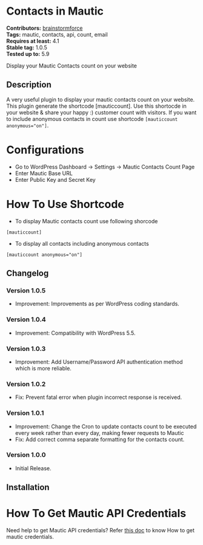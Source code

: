 # Contacts in Mautic #
**Contributors:** [brainstormforce](https://profiles.wordpress.org/brainstormforce)  
**Tags:** mautic, contacts, api, count, email  
**Requires at least:** 4.1  
**Stable tag:** 1.0.5  
**Tested up to:** 5.9  

Display your Mautic Contacts count on your website

## Description ##
A very useful plugin to display your mautic contacts count on your website. This plugin generate the shortcode [mauticcount]. Use this shortocde in your website & share your happy :) customer count with visitors.  If you want to include anonymous contacts in count use shortcode `[mauticcount anonymous="on"]`.

# Configurations

- Go to WordPress Dashboard -> Settings -> Mautic Contacts Count Page
- Enter Mautic Base URL
- Enter Public Key and Secret Key

# How To Use Shortcode

* To display Mautic contacts count use following shorcode

`[mauticcount]`

* To display all contacts including anonymous contacts

`[mauticcount anonymous="on"]`

## Changelog ##

###  Version 1.0.5  ###
- Improvement: Improvements as per WordPress coding standards.

###  Version 1.0.4  ###
- Improvement: Compatibility with WordPress 5.5.

###  Version 1.0.3  ###
- Improvement: Add Username/Password API authentication method which is more reliable.

###  Version 1.0.2  ###
- Fix: Prevent fatal error when plugin incorrect response is received.

###  Version 1.0.1 ###
- Improvement: Change the Cron to update contacts count to be executed every week rather than every day, making fewer requests to Mautic
- Fix: Add correct comma separate formatting for the contacts count.

###  Version 1.0.0 ###
- Initial Release.

## Installation ##
# How To Get Mautic API Credentials 

Need help to get Mautic API credentials? Refer [this doc](https://docs.brainstormforce.com/how-to-get-mautic-api-credentials/) to know How to get mautic credentials.
